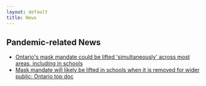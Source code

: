```yaml
---
layout: default
title: News
---
```

## Pandemic-related News

* [Ontario's mask mandate could be lifted 'simultaneously' across most areas, including in schools](https://toronto.ctvnews.ca/ontario-s-mask-mandate-could-be-lifted-simultaneously-across-most-areas-including-in-schools-1.5794833)
* [Mask mandate will likely be lifted in schools when it is removed for wider public: Ontario top doc](https://globalnews.ca/news/8643949/mask-mandate-will-likely-be-lifted-in-schools-when-removed-for-wider-public-ontario/)
